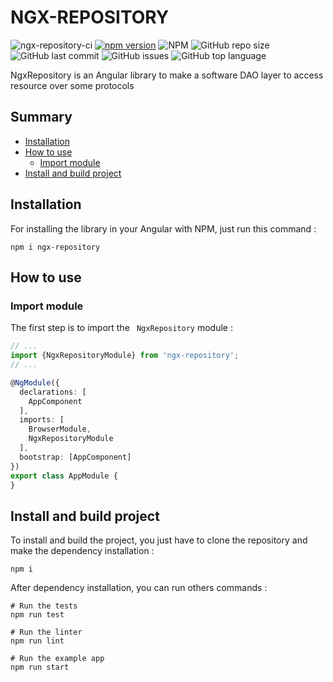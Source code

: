 # NGX-REPOSITORY

![ngx-repository-ci](https://github.com/witty-services/ngx-repository/workflows/build/badge.svg?branch=master)
[![npm version](https://badge.fury.io/js/%40witty-services%2Fngx-repository.svg)](https://badge.fury.io/js/%40witty-services%2Fngx-repository)
![NPM](https://img.shields.io/npm/l/@witty-services/ngx-repository)
![GitHub repo size](https://img.shields.io/github/repo-size/witty-services/ngx-repository)
![GitHub last commit](https://img.shields.io/github/last-commit/witty-services/ngx-repository)
![GitHub issues](https://img.shields.io/github/issues/witty-services/ngx-repository)
![GitHub top language](https://img.shields.io/github/languages/top/witty-services/ngx-repository)

NgxRepository is an Angular library to make a software DAO layer to access resource over some protocols

## Summary

* [Installation](#installation)
* [How to use](#how-to-use)
    * [Import module](#import-module)
* [Install and build project](#install-and-build-project)


## Installation

For installing the library in your Angular with NPM, just run this command :

```shell script
npm i ngx-repository
```

## How to use

### Import module

The first step is to import the ` NgxRepository` module : 

```typescript
// ...
import {NgxRepositoryModule} from 'ngx-repository';
// ...

@NgModule({
  declarations: [
    AppComponent
  ],
  imports: [
    BrowserModule,
    NgxRepositoryModule
  ],
  bootstrap: [AppComponent]
})
export class AppModule {
}
```

## Install and build project

To install and build the project, you just have to clone the repository and make the dependency installation : 

````shell script
npm i
````

After dependency installation, you can run others commands :

````shell script
# Run the tests
npm run test

# Run the linter
npm run lint

# Run the example app
npm run start
````
